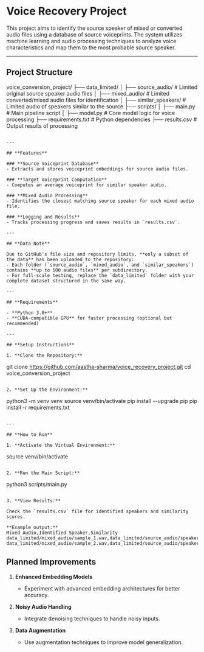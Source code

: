 
# **Voice Recovery Project**

This project aims to identify the source speaker of mixed or converted audio files using a database of source voiceprints. The system utilizes machine learning and audio processing techniques to analyze voice characteristics and map them to the most probable source speaker.

---

## **Project Structure**


voice_conversion_project/
├── data_limited/
│   ├── source_audio/           # Limited original source speaker audio files
│   ├── mixed_audio/            # Limited converted/mixed audio files for identification
│   ├── similar_speakers/       # Limited audio of speakers similar to the source
├── scripts/
│   ├── main.py                 # Main pipeline script
│   ├── model.py                # Core model logic for voice processing
├── requirements.txt            # Python dependencies
├── results.csv                 # Output results of processing
```

---

## **Features**

### **Source Voiceprint Database**
- Extracts and stores voiceprint embeddings for source audio files.

### **Target Voiceprint Computation**
- Computes an average voiceprint for similar speaker audio.

### **Mixed Audio Processing**
- Identifies the closest matching source speaker for each mixed audio file.

### **Logging and Results**
- Tracks processing progress and saves results in `results.csv`.

---

## **Data Note**

Due to GitHub's file size and repository limits, **only a subset of the data** has been uploaded to the repository:
- Each folder (`source_audio`, `mixed_audio`, and `similar_speakers`) contains **up to 500 audio files** per subdirectory.
- For full-scale testing, replace the `data_limited` folder with your complete dataset structured in the same way.

---

## **Requirements**

- **Python 3.8+**
- **CUDA-compatible GPU** for faster processing (optional but recommended)

---

## **Setup Instructions**

1. **Clone the Repository:**

   ```
   git clone https://github.com/aastha-sharma/voice_recovery_project.git
   cd voice_conversion_project
   ```

2. **Set Up the Environment:**

   ```
   python3 -m venv venv
   source venv/bin/activate
   pip install --upgrade pip
   pip install -r requirements.txt
   ```

---

## **How to Run**

1. **Activate the Virtual Environment:**

   ```
   source venv/bin/activate
   ```

2. **Run the Main Script:**

   ```
   python3 scripts/main.py
   ```

3. **View Results:**

   Check the `results.csv` file for identified speakers and similarity scores.

   **Example output:**
   Mixed Audio,Identified Speaker,Similarity
   data_limited/mixed_audio/sample_1.wav,data_limited/source_audio/speaker_01.wav,0.8742
   data_limited/mixed_audio/sample_2.wav,data_limited/source_audio/speaker_03.wav,0.7321
   ```

## **Planned Improvements**

1. **Enhanced Embedding Models**
   - Experiment with advanced embedding architectures for better accuracy.

2. **Noisy Audio Handling**
   - Integrate denoising techniques to handle noisy inputs.

3. **Data Augmentation**
   - Use augmentation techniques to improve model generalization.

